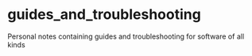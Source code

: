 # guides_and_troubleshooting
Personal notes containing guides and troubleshooting for software of all kinds
